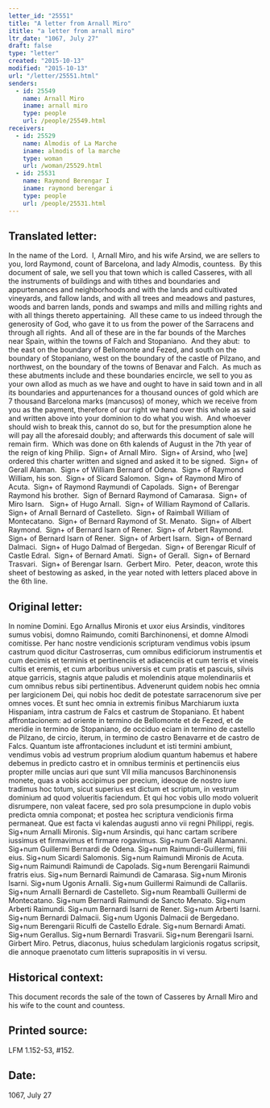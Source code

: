 ```yaml
---
letter_id: "25551"
title: "A letter from Arnall Miro"
ititle: "a letter from arnall miro"
ltr_date: "1067, July 27"
draft: false
type: "letter"
created: "2015-10-13"
modified: "2015-10-13"
url: "/letter/25551.html"
senders:
  - id: 25549
    name: Arnall Miro
    iname: arnall miro
    type: people
    url: /people/25549.html
receivers:
  - id: 25529
    name: Almodis of La Marche
    iname: almodis of la marche
    type: woman
    url: /woman/25529.html
  - id: 25531
    name: Raymond Berengar I
    iname: raymond berengar i
    type: people
    url: /people/25531.html
---
```

<h2> Translated letter:</h2><p>In the name of the Lord.&nbsp; I, Arnall Miro, and his wife Arsind, we are sellers to you, lord Raymond, count of Barcelona, and lady Almodis, countess.&nbsp; By this document of sale, we sell you that town which is called Casseres, with all the instruments of buildings and with tithes and boundaries and appurtenances and neighborhoods and with the lands and cultivated vineyards, and fallow lands, and with all trees and meadows and pastures, woods and barren lands, ponds and swamps and mills and milling rights and with all things thereto appertaining.&nbsp; All these came to us indeed through the generosity of God, who gave it to us from the power of the Sarracens and through all rights.&nbsp; And all of these are in the far bounds of the Marches near Spain, within the towns of Falch and Stopaniano.&nbsp; And they abut:&nbsp; to the east on the boundary of Bellomonte and Fezed, and south on the boundary of Stopaniano, west on the boundary of the castle of Pilzano, and northwest, on the boundary of the towns of Benavar and Falch.&nbsp; As much as these abutments include and these boundaries encircle, we sell to you as your own allod as much as we have and ought to have in said town and in all its boundaries and appurtenances for a thousand ounces of gold which are 7 thousand Barcelona marks (mancusos) of money, which we receive from you as the payment, therefore of our right we hand over this whole as said and written above into your dominion to do what you wish.&nbsp; And whoever should wish to break this, cannot do so, but for the presumption alone he will pay all the aforesaid doubly; and afterwards this document of sale will remain firm.&nbsp; Which was done on 6th kalends of August in the 7th year of the reign of king Philip.&nbsp; Sign+ of Arnall Miro.&nbsp; Sign+ of Arsind, who [we] ordered this charter written and signed and asked it to be signed.&nbsp; Sign+ of Gerall Alaman.&nbsp; Sign+ of William Bernard of Odena.&nbsp; Sign+ of Raymond William, his son.&nbsp; Sign+ of Sicard Salomon.&nbsp; Sign+ of Raymond Miro of Acuta.&nbsp; Sign+ of Raymond Raymundi of Capolads.&nbsp; Sign+ of Berengar Raymond his brother.&nbsp; Sign of Bernard Raymond of Camarasa.&nbsp; Sign+ of Miro Isarn.&nbsp;&nbsp; Sign+ of Hugo Arnall.&nbsp; Sign+ of William Raymond of Callaris.&nbsp; Sign+ of Arnall Bernard of Castelleto.&nbsp; Sign+ of Raimball William of Montecatano.&nbsp; Sign+ of Bernard Raymond of St. Menato.&nbsp; Sign+ of Albert Raymond.&nbsp; Sign+ of Bernard Isarn of Rener.&nbsp; Sign+ of Arbert Raymond.&nbsp; Sign+ of Bernard Isarn of Rener.&nbsp; Sign+ of Arbert Isarn.&nbsp; Sign+ of Bernard Dalmaci.&nbsp; Sign+ of Hugo Dalmad of Bergedan.&nbsp; Sign+ of Berengar Riculf of Castle Edral.&nbsp; Sign+ of Bernard Amati.&nbsp; Sign+ of Gerall.&nbsp; Sign+ of Bernard Trasvari.&nbsp; Sign+ of Berengar Isarn.&nbsp; Gerbert Miro.&nbsp; Peter, deacon, wrote this sheet of bestowing as asked, in the year noted with letters placed above in the 6th line.</p><h2 class="mt-4"> Original letter:</h2><p>In nomine Domini. Ego Arnallus Mironis et uxor eius Arsindis, vinditores sumus vobisi, domno Raimundo, comiti Barchinonensi, et domne Almodi comitisse. Per hanc nostre vendicionis scripturam vendimus vobis ipsum castrum quod dicitur Castroserras, cum omnibus edificiorum instrumentis et cum decimis et terminis et pertinenciis et adiacenciis et cum terris et vineis cultis et eremis, et cum arboribus universis et cum pratis et pascuis, silvis atque garricis, stagnis atque paludis et molendinis atque molendinariis et cum omnibus rebus sibi pertinentibus. Advenerunt quidem nobis hec omnia per largicionem Dei, qui nobis hoc dedit de potestate sarracenorum sive per omnes voces. Et sunt hec omnia in extremis finibus Marchiarum iuxta Hispaniam, intra castrum de Falcs et castrum de Stopaniano. Et habent affrontacionem: ad oriente in termino de Bellomonte et de Fezed, et de meridie in termino de Sto­paniano, de occiduo eciam in termino de castello de Pilzano, de circio, iterum, in termino de castro Benavarre et de castro de Falcs. Quantum iste affrontaciones includunt et isti termini ambiunt, vendimus vobis ad vestrum proprium alodium quantum habemus et habere debemus in predicto castro et in omnibus terminis et pertinenciis eius propter mille uncias auri que sunt VII milia mancusos Barchinonensis monete, quas a vobis accipimus per precium, ideoque de nostro iure tradimus hoc totum, sicut superius est dictum et scriptum, in vestrum dominium ad quod volueritis faciendum. Et qui hoc vobis ullo modo voluerit disrumpere, non valeat facere, sed pro sola presumpcione in duplo vobis predicta omnia componat; et postea hec scriptura vendicionis firma permaneat. Que est facta vi kalendas augusti anno vii regni Philippi, regis. Sig+num Arnalli Mironis. Sig+num Arsindis, qui hanc cartam scribere iussimus et firmavimus et firmare rogavimus. Sig+num Geralli Alamanni. Sig+num Guillermi Bernardi de Odena. Sig+num Raimundi-Guillermi, filii eius. Sig+num Sicardi Salomonis. Sig+num Raimundi Mironis de Acuta. Sig+num Raimundi Raimundi de Capolads. Sig+num Berengarii Raimundi fratris eius. Sig+num Bernardi Raimundi de Camarasa. Sig+num Mironis Isarni. Sig+num Ugonis Arnalli. Sig+num Guil­lermi Raimundi de Callariis. Sig+num Arnalli Bernardi de Castelleto. Sig+num Reamballi Guillermi de Montecatano. Sig+num Bernardi Rai­mundi de Sancto Menato. Sig+num Arberti Raimundi. Sig+num Ber­nardi Isarni de Rener. Sig+num Arberti Isarni. Sig+num Bernardi Dalmacii. Sig+num Ugonis Dalmacii de Bergedano. Sig+num Berengarii Riculfi de Castello Edrale. Sig+num Bernardi Amati. Sig+num Gerallus. Sig+num Bernardi Trasvarii. Sig+num Berengarii Isarni. Girbert Miro. Petrus, diaconus, huius schedulam largicionis rogatus scripsit, die annoque praenotato cum litteris suprapositis in vi versu.</p><h2 class="mt-4"> Historical context:</h2><p>This document records the sale of the town of Casseres by Arnall Miro and his wife to the count and countess.</p><h2 class="mt-4"> Printed source:</h2><p>LFM 1.152-53, #152.&nbsp;&nbsp;</p><h2 class="mt-4"> Date:</h2>1067, July 27